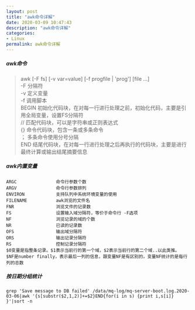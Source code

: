 ```yaml
---
layout: post
title: "awk命令详解"
date: 2020-03-09 10:47:43
description: "awk命令详解"
categories:
- Linux
permalink: awk命令详解
---
```


##### awk命令
> awk [-F fs] [-v var=value] [-f progfile | 'prog'] [file ...]  
> -F 分隔符  
> -v 定义变量  
> -f 调用脚本  
> BEGIN   初始化代码块，在对每一行进行处理之前，初始化代码，主要是引用全局变量，设置FS分隔符  
> //           匹配代码块，可以是字符串或正则表达式  
> {}           命令代码块，包含一条或多条命令  
> ；          多条命令使用分号分隔  
> END      结尾代码块，在对每一行进行处理之后再执行的代码块，主要是进行最终计算或输出结尾摘要信息  


##### awk内置变量

```
ARGC               命令行参数个数
ARGV               命令行参数排列
ENVIRON            支持队列中系统环境变量的使用
FILENAME           awk浏览的文件名
FNR                浏览文件的记录数
FS                 设置输入域分隔符，等价于命令行 -F选项
NF                 浏览记录的域的个数
NR                 已读的记录数
OFS                输出域分隔符
ORS                输出记录分隔符
RS                 控制记录分隔符
$0变量是指整条记录。$1表示当前行的第一个域，$2表示当前行的第二个域..以此类推。
$NF是number finally，表示最后一列的信息，跟变量NF是有区别的，变量NF统计的是每行列的总数
```

##### 按日期分组统计

```
grep 'Save message to DB failed' /data/mq-log/mq-server-boot.log.2020-03-06|awk '{s[substr($2,1,2)]+=$2}END{for(i in s) {print i,s[i]} }'|sort -n
```

